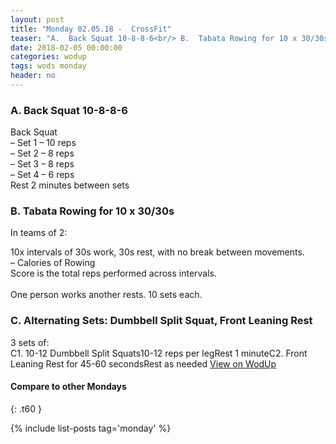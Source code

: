 ```yaml
---
layout: post
title: "Monday 02.05.18 -  CrossFit"
teaser: "A.  Back Squat 10-8-8-6<br/> B.  Tabata Rowing for 10 x 30/30s<br/> C. Alternating Sets: Dumbbell Split Squat, Front Leaning Rest"
date: 2018-02-05 00:00:00
categories: wodup
tags: wods monday
header: no
---
```



<h3>A.  Back Squat 10-8-8-6</h3>
Back Squat<br/>– Set 1 –  10 reps <br/>– Set 2 –  8 reps <br/>– Set 3 –  8 reps <br/>– Set 4 –  6 reps <br/>Rest 2 minutes between sets<br/>
<h3>B.  Tabata Rowing for 10 x 30/30s</h3>


In teams of 2:

10x intervals of 30s work, 30s rest, with no break between movements.<br/>– Calories of Rowing<br/>Score is the total reps performed across intervals.<br/><br/>One person works another rests.  10 sets each.
<h3>C. Alternating Sets: Dumbbell Split Squat, Front Leaning Rest</h3>
3 sets of:<br/>C1. 10-12 Dumbbell Split Squats10-12 reps per legRest 1 minuteC2. Front Leaning Rest for 45-60 secondsRest as needed
<a href="https://www.wodup.com/gyms/asphodel/wods/4141" target="blank">View on WodUp</a>


#### Compare to other Mondays
{: .t60 }

{% include list-posts tag='monday' %}